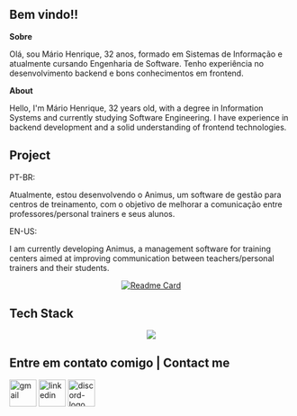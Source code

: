 ## Bem vindo!!

**Sobre** 

Olá, sou Mário Henrique, 32 anos, formado em Sistemas de Informação e atualmente cursando Engenharia de Software.
Tenho experiência no desenvolvimento backend e bons conhecimentos em frontend.


**About**

Hello, I'm Mário Henrique, 32 years old, with a degree in Information Systems and currently studying Software Engineering.
I have experience in backend development and a solid understanding of frontend technologies.

## Project

PT-BR:

Atualmente, estou desenvolvendo o Animus, um software de gestão para centros de treinamento, com o objetivo de melhorar a comunicação entre professores/personal trainers e seus alunos.

EN-US:

I am currently developing Animus, a management software for training centers aimed at improving communication between teachers/personal trainers and their students.

<div align="center">
  
[![Readme Card](https://github-readme-stats.vercel.app/api/pin/?username=Mhlpereira&repo=Animus&theme=transparent)](https://github.com/Mhlpereira/Animus)

 
</div>


## Tech Stack


<div align="center">
  <a href="https://skillicons.dev">
    <img src="https://skillicons.dev/icons?i=nodejs,py,ts,postgres,mongodb,docker,redis,aws,react,tailwind,git" />
  </a>
</div>

##  Entre em contato comigo | Contact me


<div>
  <a href = "mailto:mariohenriquelp@gmail.com"><img width="48" height="48" src="https://img.icons8.com/stickers/100/gmail-new.png" target="_blank" alt="gmail"></a>
  <a href = "https://www.linkedin.com/in/mário-henrique/"><img width="48" height="48" src="https://img.icons8.com/stickers/100/000000/linkedin.png" target="_blank" alt="linkedin"/></a>
  <a href = "https://discord.com/users/marimdev"><img width="48" height="48" src="https://img.icons8.com/stickers/100/000000/discord-logo.png" target="_blank" alt="discord-logo"/></a>
</div>



